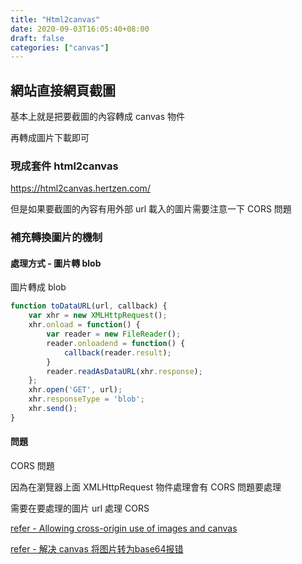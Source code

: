 ```yaml
---
title: "Html2canvas"
date: 2020-09-03T16:05:40+08:00
draft: false
categories: ["canvas"]
---
```


## 網站直接網頁截圖

基本上就是把要截圖的內容轉成 canvas 物件

再轉成圖片下載即可

### 現成套件 html2canvas

https://html2canvas.hertzen.com/

但是如果要截圖的內容有用外部 url 載入的圖片需要注意一下 CORS 問題

### 補充轉換圖片的機制

#### 處理方式 - 圖片轉 blob

圖片轉成 blob

```javascript
function toDataURL(url, callback) {
    var xhr = new XMLHttpRequest();
    xhr.onload = function() {
        var reader = new FileReader();
        reader.onloadend = function() {
            callback(reader.result);
        }
        reader.readAsDataURL(xhr.response);
    };
    xhr.open('GET', url);
    xhr.responseType = 'blob';
    xhr.send();
}
```

#### 問題

CORS 問題

因為在瀏覽器上面 XMLHttpRequest 物件處理會有 CORS 問題要處理

需要在要處理的圖片 url 處理 CORS

[refer - Allowing cross-origin use of images and canvas](https://developer.mozilla.org/en-US/docs/Web/HTML/CORS_enabled_image)

[refer - 解决 canvas 将图片转为base64报错](https://www.jianshu.com/p/6fe06667b748)
